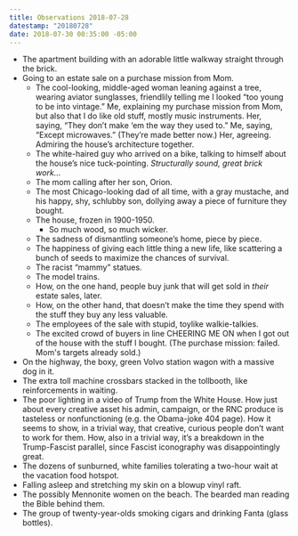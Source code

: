 ```yaml
---
title: Observations 2018-07-28
datestamp: "20180728"
date: 2018-07-30 00:35:00 -05:00
---
```


- The apartment building with an adorable little walkway straight through the brick.
- Going to an estate sale on a purchase mission from Mom.
	- The cool-looking, middle-aged woman leaning against a tree, wearing aviator sunglasses, friendlily telling me I looked “too young to be into vintage.” Me, explaining my purchase mission from Mom, but also that I do like old stuff, mostly music instruments. Her, saying, “They don’t make ‘em the way they used to.” Me, saying, “Except microwaves.” (They’re made better now.) Her, agreeing. Admiring the house’s architecture together.
	- The white-haired guy who arrived on a bike, talking to himself about the house’s nice tuck-pointing. *Structurally sound, great brick work…*
	- The mom calling after her son, Orion.
	- The most Chicago-looking dad of all time, with a gray mustache, and his happy, shy, schlubby son, dollying away a piece of furniture they bought.
	- The house, frozen in 1900-1950.
		- So much wood, so much wicker.
	- The sadness of dismantling someone’s home, piece by piece.
	- The happiness of giving each little thing a new life, like scattering a bunch of seeds to maximize the chances of survival.
	- The racist “mammy” statues.
	- The model trains.
	- How, on the one hand, people buy junk that will get sold in *their* estate sales, later.
	- How, on the other hand, that doesn’t make the time they spend with the stuff they buy any less valuable.
	- The employees of the sale with stupid, toylike walkie-talkies.
	- The excited crowd of buyers in line CHEERING ME ON when I got out of the house with the stuff I bought. (The purchase mission: failed. Mom's targets already sold.)
- On the highway, the boxy, green Volvo station wagon with a massive dog in it.
- The extra toll machine crossbars stacked in the tollbooth, like reinforcements in waiting.
- The poor lighting in a video of Trump from the White House. How just about every creative asset his admin, campaign, or the RNC produce is tasteless or nonfunctioning (e.g. the Obama-joke 404 page). How it seems to show, in a trivial way, that creative, curious people don’t want to work for them. How, also in a trivial way, it’s a breakdown in the Trump-Fascist parallel, since Fascist iconography was disappointingly great.
- The dozens of sunburned, white families tolerating a two-hour wait at the vacation food hotspot.
- Falling asleep and stretching my skin on a blowup vinyl raft.
- The possibly Mennonite women on the beach. The bearded man reading the Bible behind them.
- The group of twenty-year-olds smoking cigars and drinking Fanta (glass bottles).
